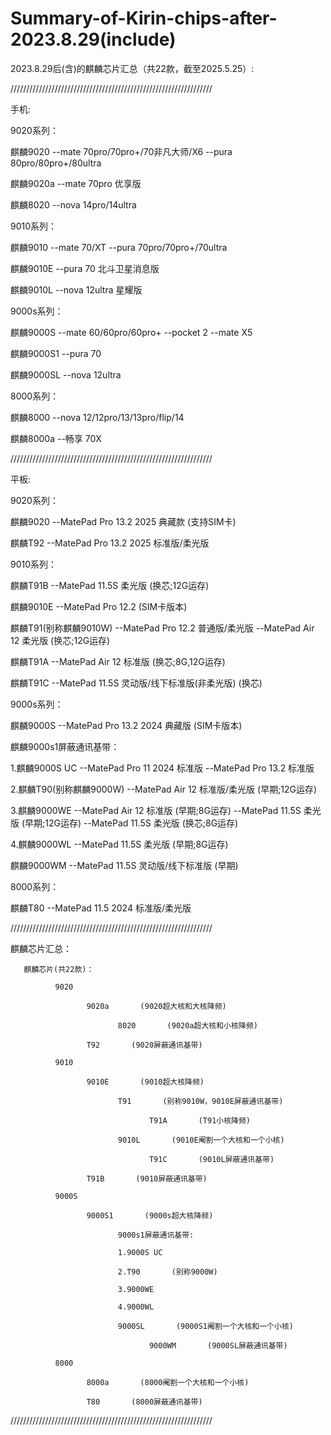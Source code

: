 # Summary-of-Kirin-chips-after-2023.8.29(include)
2023.8.29后(含)的麒麟芯片汇总（共22款，截至2025.5.25）:

////////////////////////////////////////////////////////////////

手机: 


9020系列：

麒麟9020 --mate 70pro/70pro+/70非凡大师/X6 --pura 80pro/80pro+/80ultra

麒麟9020a --mate 70pro 优享版

麒麟8020 --nova 14pro/14ultra


9010系列：

麒麟9010 --mate 70/XT --pura 70pro/70pro+/70ultra

麒麟9010E --pura 70 北斗卫星消息版

麒麟9010L --nova 12ultra 星耀版


9000s系列：

麒麟9000S --mate 60/60pro/60pro+ --pocket 2 --mate X5

麒麟9000S1 --pura 70

麒麟9000SL --nova 12ultra 


8000系列：

麒麟8000 --nova 12/12pro/13/13pro/flip/14

麒麟8000a --畅享 70X

////////////////////////////////////////////////////////////////

平板:


9020系列：

麒麟9020 --MatePad Pro 13.2 2025 典藏款 (支持SIM卡)

麒麟T92 --MatePad Pro 13.2 2025 标准版/柔光版


9010系列：

麒麟T91B --MatePad 11.5S 柔光版 (换芯;12G运存)

麒麟9010E --MatePad Pro 12.2 (SIM卡版本)

麒麟T91(别称麒麟9010W) --MatePad Pro 12.2 普通版/柔光版 --MatePad Air 12 柔光版 (换芯;12G运存)

麒麟T91A --MatePad Air 12 标准版 (换芯;8G,12G运存)

麒麟T91C --MatePad 11.5S 灵动版/线下标准版(非柔光版) (换芯)


9000s系列：

麒麟9000S --MatePad Pro 13.2 2024 典藏版 (SIM卡版本)

麒麟9000s1屏蔽通讯基带：

1.麒麟9000S UC --MatePad Pro 11 2024 标准版 --MatePad Pro 13.2 标准版

2.麒麟T90(别称麒麟9000W) --MatePad Air 12 标准版/柔光版 (早期;12G运存)

3.麒麟9000WE --MatePad Air 12 标准版 (早期;8G运存) --MatePad 11.5S 柔光版 (早期;12G运存) --MatePad 11.5S 柔光版 (换芯;8G运存)

4.麒麟9000WL --MatePad 11.5S 柔光版 (早期;8G运存)

麒麟9000WM --MatePad 11.5S 灵动版/线下标准版 (早期)


8000系列：

麒麟T80 --MatePad 11.5 2024 标准版/柔光版

////////////////////////////////////////////////////////////////

麒麟芯片汇总： 

       麒麟芯片(共22款)：
       
              9020
       
                     9020a       (9020超大核和大核降频)
       
                            8020       (9020a超大核和小核降频)
       
                     T92       (9020屏蔽通讯基带) 
              
              9010 
              
                     9010E       (9010超大核降频) 
                       
                            T91       (别称9010W，9010E屏蔽通讯基带)
       
                                   T91A       (T91小核降频)
                                  
                            9010L       (9010E阉割一个大核和一个小核) 
       
                                   T91C       (9010L屏蔽通讯基带)
       
                     T91B       (9010屏蔽通讯基带)
                       
              9000S 
              
                     9000S1       (9000s超大核降频) 
       
                            9000s1屏蔽通讯基带:
                       
                            1.9000S UC
                                  
                            2.T90       (别称9000W)
                                  
                            3.9000WE
       
                            4.9000WL
                                  
                            9000SL       (9000S1阉割一个大核和一个小核)
                       
                                   9000WM       (9000SL屏蔽通讯基带)
                                  
              8000
       
                     8000a       (8000阉割一个大核和一个小核)
       
                     T80       (8000屏蔽通讯基带)
       
////////////////////////////////////////////////////////////////
